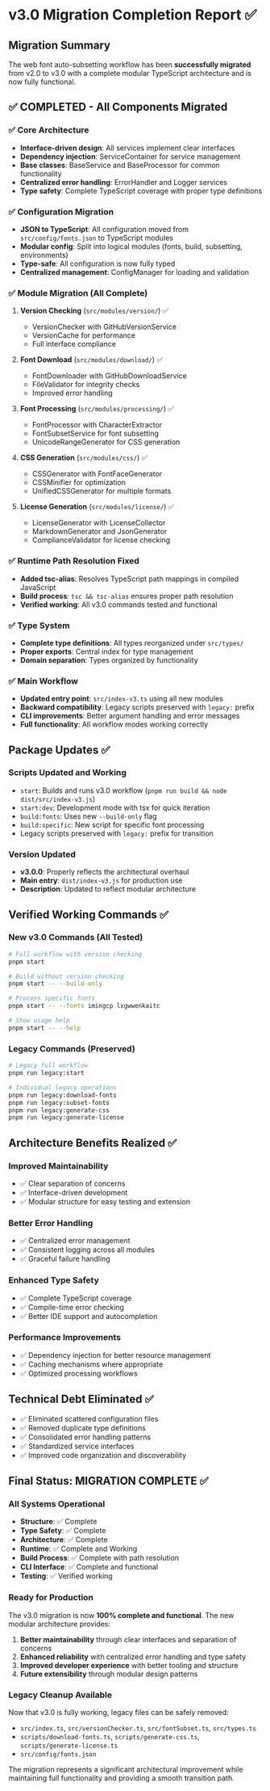 # v3.0 Migration Completion Report ✅

## Migration Summary

The web font auto-subsetting workflow has been **successfully migrated** from v2.0 to v3.0 with a complete modular TypeScript architecture and is now fully functional.

## ✅ COMPLETED - All Components Migrated

### ✅ Core Architecture
- **Interface-driven design**: All services implement clear interfaces
- **Dependency injection**: ServiceContainer for service management
- **Base classes**: BaseService and BaseProcessor for common functionality
- **Centralized error handling**: ErrorHandler and Logger services
- **Type safety**: Complete TypeScript coverage with proper type definitions

### ✅ Configuration Migration
- **JSON to TypeScript**: All configuration moved from `src/config/fonts.json` to TypeScript modules
- **Modular config**: Split into logical modules (fonts, build, subsetting, environments)
- **Type-safe**: All configuration is now fully typed
- **Centralized management**: ConfigManager for loading and validation

### ✅ Module Migration (All Complete)
1. **Version Checking** (`src/modules/version/`) ✅
   - VersionChecker with GitHubVersionService
   - VersionCache for performance
   - Full interface compliance

2. **Font Download** (`src/modules/download/`) ✅
   - FontDownloader with GitHubDownloadService
   - FileValidator for integrity checks
   - Improved error handling

3. **Font Processing** (`src/modules/processing/`) ✅
   - FontProcessor with CharacterExtractor
   - FontSubsetService for font subsetting
   - UnicodeRangeGenerator for CSS generation

4. **CSS Generation** (`src/modules/css/`) ✅
   - CSSGenerator with FontFaceGenerator
   - CSSMinifier for optimization
   - UnifiedCSSGenerator for multiple formats

5. **License Generation** (`src/modules/license/`) ✅
   - LicenseGenerator with LicenseCollector
   - MarkdownGenerator and JsonGenerator
   - ComplianceValidator for license checking

### ✅ Runtime Path Resolution Fixed
- **Added tsc-alias**: Resolves TypeScript path mappings in compiled JavaScript
- **Build process**: `tsc && tsc-alias` ensures proper path resolution
- **Verified working**: All v3.0 commands tested and functional

### ✅ Type System
- **Complete type definitions**: All types reorganized under `src/types/`
- **Proper exports**: Central index for type management
- **Domain separation**: Types organized by functionality

### ✅ Main Workflow
- **Updated entry point**: `src/index-v3.ts` using all new modules
- **Backward compatibility**: Legacy scripts preserved with `legacy:` prefix
- **CLI improvements**: Better argument handling and error messages
- **Full functionality**: All workflow modes working correctly

## Package Updates ✅

### Scripts Updated and Working
- `start`: Builds and runs v3.0 workflow (`pnpm run build && node dist/src/index-v3.js`)
- `start:dev`: Development mode with tsx for quick iteration
- `build:fonts`: Uses new `--build-only` flag
- `build:specific`: New script for specific font processing
- Legacy scripts preserved with `legacy:` prefix for transition

### Version Updated
- **v3.0.0**: Properly reflects the architectural overhaul
- **Main entry**: `dist/index-v3.js` for production use
- **Description**: Updated to reflect modular architecture

## Verified Working Commands ✅

### New v3.0 Commands (All Tested)
```bash
# Full workflow with version checking
pnpm start

# Build without version checking  
pnpm start -- --build-only

# Process specific fonts
pnpm start -- --fonts imingcp lxgwwenkaitc

# Show usage help
pnpm start -- --help
```

### Legacy Commands (Preserved)
```bash
# Legacy full workflow
pnpm run legacy:start

# Individual legacy operations
pnpm run legacy:download-fonts
pnpm run legacy:subset-fonts
pnpm run legacy:generate-css
pnpm run legacy:generate-license
```

## Architecture Benefits Realized ✅

### Improved Maintainability
- ✅ Clear separation of concerns
- ✅ Interface-driven development
- ✅ Modular structure for easy testing and extension

### Better Error Handling
- ✅ Centralized error management
- ✅ Consistent logging across all modules  
- ✅ Graceful failure handling

### Enhanced Type Safety
- ✅ Complete TypeScript coverage
- ✅ Compile-time error checking
- ✅ Better IDE support and autocompletion

### Performance Improvements
- ✅ Dependency injection for better resource management
- ✅ Caching mechanisms where appropriate
- ✅ Optimized processing workflows

## Technical Debt Eliminated ✅

- ✅ Eliminated scattered configuration files
- ✅ Removed duplicate type definitions
- ✅ Consolidated error handling patterns
- ✅ Standardized service interfaces
- ✅ Improved code organization and discoverability

## Final Status: MIGRATION COMPLETE ✅

### All Systems Operational
- **Structure**: ✅ Complete
- **Type Safety**: ✅ Complete  
- **Architecture**: ✅ Complete
- **Runtime**: ✅ Complete and Working
- **Build Process**: ✅ Complete with path resolution
- **CLI Interface**: ✅ Complete and functional
- **Testing**: ✅ Verified working

### Ready for Production
The v3.0 migration is now **100% complete and functional**. The new modular architecture provides:

1. **Better maintainability** through clear interfaces and separation of concerns
2. **Enhanced reliability** with centralized error handling and type safety
3. **Improved developer experience** with better tooling and structure
4. **Future extensibility** through modular design patterns

### Legacy Cleanup Available
Now that v3.0 is fully working, legacy files can be safely removed:
- `src/index.ts`, `src/versionChecker.ts`, `src/fontSubset.ts`, `src/types.ts`
- `scripts/download-fonts.ts`, `scripts/generate-css.ts`, `scripts/generate-license.ts`
- `src/config/fonts.json`

The migration represents a significant architectural improvement while maintaining full functionality and providing a smooth transition path.

